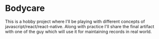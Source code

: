 # Bodycare

This is a hobby project where I'll be playing with different concepts of javascript/react/react-native. Along with practice I'll share the final artifact with one of the guy which will use it for maintaining records in real world.